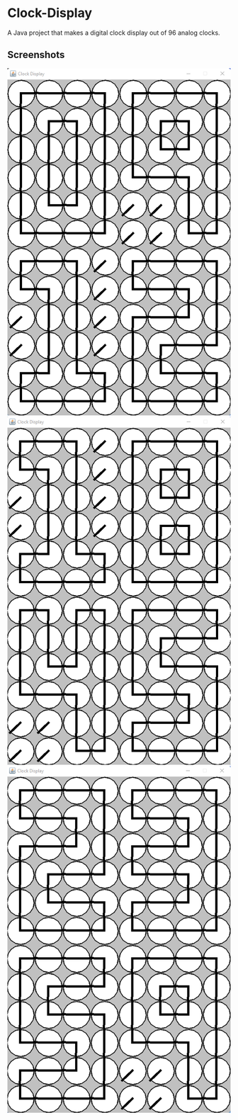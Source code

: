 # Clock-Display
A Java project that makes a digital clock display out of 96 analog clocks.

## Screenshots
![Example 1](Images/cd-1.png?raw=true)
![Example 2](Images/cd-2.png?raw=true)
![Example 3](Images/cd-3.png?raw=true)
